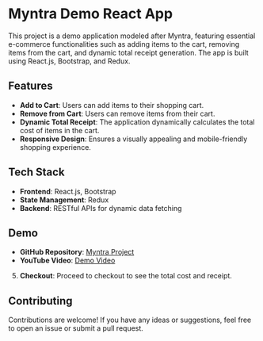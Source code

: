 # Myntra Demo React App

This project is a demo application modeled after Myntra, featuring essential e-commerce functionalities such as adding items to the cart, removing items from the cart, and dynamic total receipt generation. The app is built using React.js, Bootstrap, and Redux.

## Features

- **Add to Cart**: Users can add items to their shopping cart.
- **Remove from Cart**: Users can remove items from their cart.
- **Dynamic Total Receipt**: The application dynamically calculates the total cost of items in the cart.
- **Responsive Design**: Ensures a visually appealing and mobile-friendly shopping experience.

## Tech Stack

- **Frontend**: React.js, Bootstrap
- **State Management**: Redux
- **Backend**: RESTful APIs for dynamic data fetching

## Demo

- **GitHub Repository**: [Myntra Project](https://github.com/hrithik001/myntra-project)
- **YouTube Video**: [Demo Video](https://youtu.be/cnTTTAtmv-0)

5. **Checkout**: Proceed to checkout to see the total cost and receipt.

## Contributing

Contributions are welcome! If you have any ideas or suggestions, feel free to open an issue or submit a pull request.
